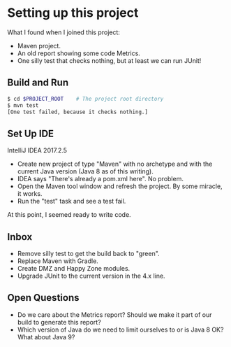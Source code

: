# Setting up this project

What I found when I joined this project:

+   Maven project.
+   An old report showing some code Metrics.
+   One silly test that checks nothing, but at least we can run JUnit!

## Build and Run

```bash
$ cd $PROJECT_ROOT    # The project root directory
$ mvn test
[One test failed, because it checks nothing.]
```

## Set Up IDE

IntelliJ IDEA 2017.2.5

+   Create new project of type "Maven" with no archetype and with the current Java version (Java 8 as of this writing).
+   IDEA says "There's already a pom.xml here". No problem.
+   Open the Maven tool window and refresh the project. By some miracle, it works.
+   Run the "test" task and see a test fail.

At this point, I seemed ready to write code.

## Inbox

+   Remove silly test to get the build back to "green".
+   Replace Maven with Gradle.
+   Create DMZ and Happy Zone modules.
+   Upgrade JUnit to the current version in the 4.x line.

## Open Questions

+   Do we care about the Metrics report? Should we make it part of our build to generate this report?
+   Which version of Java do we need to limit ourselves to or is Java 8 OK? What about Java 9?

